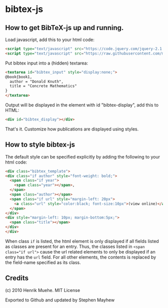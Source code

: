 bibtex-js
=========

## How to get BibTeX-js up and running.

Load javascript, add this to your html code:

```html
<script type="text/javascript" src="https://code.jquery.com/jquery-2.1.4.min.js"></script>
<script type="text/javascript" src="https://raw.githubusercontent.com/mayhewsw/bibtex-js/master/bibtex.js"></script>
```

Put bibtex input into a (hidden) textarea:

```html
<textarea id="bibtex_input" style="display:none;">
@book{book1,
  author = "Donald Knuth",
  title = "Concrete Mathematics"
}
</textarea>
```

Output will be displayed in the element with id "bibtex-display", add this to HTML:

```html
<div id="bibtex_display"></div>
```

That's it. Customize how publications are displayed using styles.

## How to style bibtex-js

The default style can be specified explicitly by adding the following to your html code:

```html
<div class="bibtex_template">
<div class="if author" style="font-weight: bold;">
  <span class="if year">
    <span class="year"></span>, 
  </span>
  <span class="author"></span>
  <span class="if url" style="margin-left: 20px">
    <a class="url" style="color:black; font-size:10px">(view online)</a>
  </span>
</div>
<div style="margin-left: 10px; margin-bottom:5px;">
  <span class="title"></span>
</div>
</div>
```

When class `if` is listed, the html element is only displayed if all fields listed as classes are present for an entry. Thus, the classes listed in `<span class="if url">` cause the url related elements to only be displayed if an entry has the `url` field. For all other elements, the contents is replaced by the field-name specified as its class.


## Credits
(c) 2010 Henrik Muehe.  MIT License

Exported to Github and updated by Stephen Mayhew
